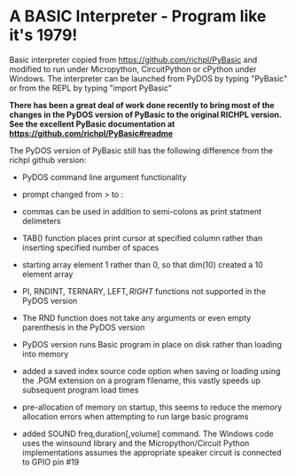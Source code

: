 # A BASIC Interpreter - Program like it's 1979!

Basic interpreter copied from https://github.com/richpl/PyBasic and modified to run under Micropython, CircuitPython or cPython under Windows. The interpreter can be launched from PyDOS by typing "PyBasic" or from the REPL by typing "import PyBasic"

**There has been a great deal of work done recently to bring most of the changes in the PyDOS version of PyBasic to the original RICHPL version. See the excellent PyBasic documentation at https://github.com/richpl/PyBasic#readme**


The PyDOS version of PyBasic still has the following difference from the richpl github version:

* PyDOS command line argument functionality 
* prompt changed from > to :
* commas can be used in addition to semi-colons as print statment delimeters
* TAB() function places print cursor at specified column rather than inserting specified number of spaces
* starting array element 1 rather than 0, so that dim(10) created a 10 element array
* PI, RNDINT, TERNARY, LEFT$, RIGHT$ functions not supported in the PyDOS version
* The RND function does not take any arguments or even empty parenthesis in the PyDOS version

* PyDOS version runs Basic program in place on disk rather than loading into memory
* added a saved index source code option when saving or loading using the .PGM extension on a program filename, this vastly speeds up subsequent program load times

* pre-allocation of memory on startup, this seems to reduce the memory allocation errors when attempting to run large basic programs

* added SOUND freq,duration[,volume] command. The Windows code uses the winsound library and the Micropython/Circuit Python implementations
         assumes the appropriate speaker circuit is connected to GPIO pin #19

